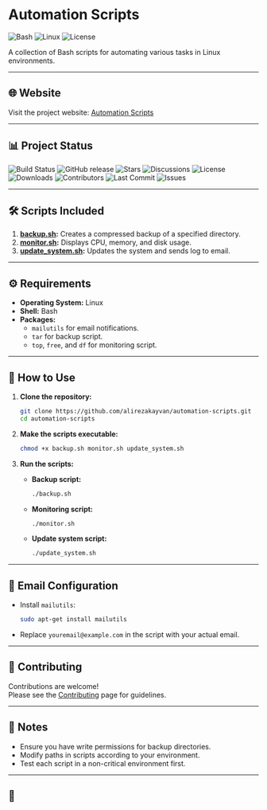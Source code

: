# Automation Scripts
![Bash](https://img.shields.io/badge/Bash-5.0-blue)
![Linux](https://img.shields.io/badge/Linux-Ubuntu-success)
![License](https://img.shields.io/badge/License-MIT-green)

A collection of Bash scripts for automating various tasks in Linux environments.

---

## 🌐 Website
Visit the project website: [Automation Scripts](https://alirezakayvan.github.io/Automation-scripts/)

---

## 📊 Project Status
![Build Status](https://github.com/alirezakayvan/Automation-scripts/actions/workflows/run-scripts.yml/badge.svg)
![GitHub release](https://img.shields.io/github/v/release/alirezakayvan/Automation-scripts)
![Stars](https://img.shields.io/github/stars/alirezakayvan/Automation-scripts?style=social)
![Discussions](https://img.shields.io/badge/Discussions-open-blue)
![License](https://img.shields.io/github/license/alirezakayvan/Automation-scripts)
![Downloads](https://img.shields.io/github/downloads/alirezakayvan/Automation-scripts/total)
![Contributors](https://img.shields.io/github/contributors/alirezakayvan/Automation-scripts)
![Last Commit](https://img.shields.io/github/last-commit/alirezakayvan/Automation-scripts)
![Issues](https://img.shields.io/github/issues/alirezakayvan/Automation-scripts)

---

## 🛠 Scripts Included
1. **[backup.sh](./backup.sh):** Creates a compressed backup of a specified directory.
2. **[monitor.sh](./monitor.sh):** Displays CPU, memory, and disk usage.
3. **[update_system.sh](./update_system.sh):** Updates the system and sends log to email.

---

## ⚙️ Requirements
- **Operating System:** Linux  
- **Shell:** Bash  
- **Packages:**
   - `mailutils` for email notifications.  
   - `tar` for backup script.  
   - `top`, `free`, and `df` for monitoring script.  

---

## 🚀 How to Use
1. **Clone the repository:**
   ```bash
   git clone https://github.com/alirezakayvan/automation-scripts.git
   cd automation-scripts
   ```

2. **Make the scripts executable:**
   ```bash
   chmod +x backup.sh monitor.sh update_system.sh
   ```

3. **Run the scripts:**
   - **Backup script:**
     ```bash
     ./backup.sh
     ```
   - **Monitoring script:**
     ```bash
     ./monitor.sh
     ```
   - **Update system script:**
     ```bash
     ./update_system.sh
     ```

---

## 📧 Email Configuration
- Install `mailutils`:
  ```bash
  sudo apt-get install mailutils
  ```
- Replace `youremail@example.com` in the script with your actual email.

---

## 🤝 Contributing
Contributions are welcome!  
Please see the [Contributing](https://github.com/alirezakayvan/Automation-scripts/wiki/Contributing) page for guidelines.

---

## 📝 Notes
- Ensure you have write permissions for backup directories.
- Modify paths in scripts according to your environment.
- Test each script in a non-critical environment first.


---

## 📄
